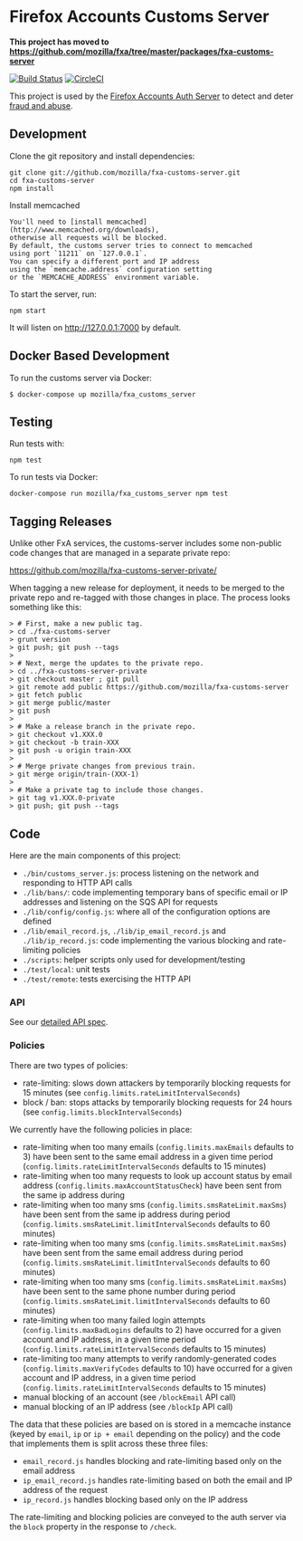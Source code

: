 Firefox Accounts Customs Server
=======================

**This project has moved to https://github.com/mozilla/fxa/tree/master/packages/fxa-customs-server**


[![Build Status](https://travis-ci.org/mozilla/fxa-customs-server.svg?branch=master)](https://travis-ci.org/mozilla/fxa-customs-server)
[![CircleCI](https://circleci.com/gh/mozilla/fxa-customs-server.svg?style=svg)](https://circleci.com/gh/mozilla/fxa-customs-server)

This project is used by the [Firefox Accounts Auth Server](https://github.com/mozilla/fxa-auth-server) to detect and deter [fraud and abuse](https://wiki.mozilla.org/Identity/Firefox_Accounts/Fraud_and_abuse).

## Development

Clone the git repository and install dependencies:

    git clone git://github.com/mozilla/fxa-customs-server.git
    cd fxa-customs-server
    npm install

Install memcached

    You'll need to [install memcached](http://www.memcached.org/downloads),
    otherwise all requests will be blocked.
    By default, the customs server tries to connect to memcached
    using port `11211` on `127.0.0.1`.
    You can specify a different port and IP address
    using the `memcache.address` configuration setting
    or the `MEMCACHE_ADDRESS` environment variable.

To start the server, run:

    npm start

It will listen on http://127.0.0.1:7000 by default.

## Docker Based Development

To run the customs server via Docker:

    $ docker-compose up mozilla/fxa_customs_server

## Testing

Run tests with:

    npm test

To run tests via Docker:

```
docker-compose run mozilla/fxa_customs_server npm test
```

## Tagging Releases

Unlike other FxA services,
the customs-server includes some non-public code changes
that are managed in a separate private repo:

  https://github.com/mozilla/fxa-customs-server-private/

When tagging a new release for deployment,
it needs to be merged to the private repo
and re-tagged with those changes in place.
The process looks something like this:

```
> # First, make a new public tag.
> cd ./fxa-customs-server
> grunt version
> git push; git push --tags
>
> # Next, merge the updates to the private repo.
> cd ../fxa-customs-server-private
> git checkout master ; git pull
> git remote add public https://github.com/mozilla/fxa-customs-server
> git fetch public
> git merge public/master
> git push
>
> # Make a release branch in the private repo.
> git checkout v1.XXX.0
> git checkout -b train-XXX
> git push -u origin train-XXX
>
> # Merge private changes from previous train.
> git merge origin/train-(XXX-1)
>
> # Make a private tag to include those changes.
> git tag v1.XXX.0-private
> git push; git push --tags

```


## Code

Here are the main components of this project:

- `./bin/customs_server.js`: process listening on the network and responding to HTTP API calls
- `./lib/bans/`: code implementing temporary bans of specific email or IP addresses and listening on the SQS API for requests
- `./lib/config/config.js`: where all of the configuration options are defined
- `./lib/email_record.js`, `./lib/ip_email_record.js` and `./lib/ip_record.js`: code implementing the various blocking and rate-limiting policies
- `./scripts`: helper scripts only used for development/testing
- `./test/local`: unit tests
- `./test/remote`: tests exercising the HTTP API

### API

See our [detailed API spec](/docs/api.md).

### Policies

There are two types of policies:

* rate-limiting: slows down attackers by temporarily blocking requests for 15 minutes (see `config.limits.rateLimitIntervalSeconds`)
* block / ban: stops attacks by temporarily blocking requests for 24 hours (see `config.limits.blockIntervalSeconds`)

We currently have the following policies in place:

* rate-limiting when too many emails (`config.limits.maxEmails` defaults to 3) have been sent to the same email address in a given time period (`config.limits.rateLimitIntervalSeconds` defaults to 15 minutes)
* rate-limiting when too many requests to look up account status by email address (`config.limits.maxAccountStatusCheck`) have been sent from the same ip address during
* rate-limiting when too many sms (`config.limits.smsRateLimit.maxSms`) have been sent from the same ip address during period (`config.limits.smsRateLimit.limitIntervalSeconds` defaults to 60 minutes)
* rate-limiting when too many sms (`config.limits.smsRateLimit.maxSms`) have been sent from the same email address during period (`config.limits.smsRateLimit.limitIntervalSeconds` defaults to 60 minutes)
* rate-limiting when too many sms (`config.limits.smsRateLimit.maxSms`) have been sent to the same phone number during period (`config.limits.smsRateLimit.limitIntervalSeconds` defaults to 60 minutes)
* rate-limiting when too many failed login attempts (`config.limits.maxBadLogins` defaults to 2) have occurred for a given account and IP address, in a given time period (`config.limits.rateLimitIntervalSeconds` defaults to 15 minutes)
* rate-limiting too many attempts to verify randomly-generated codes (`config.limits.maxVerifyCodes` defaults to 10) have occurred for a given account and IP address, in a given time period (`config.limits.rateLimitIntervalSeconds` defaults to 15 minutes)
* manual blocking of an account (see `/blockEmail` API call)
* manual blocking of an IP address (see `/blockIp` API call)

The data that these policies are based on is stored in a memcache instance (keyed by `email`, `ip` or `ip + email` depending on the policy) and the code that implements them is split across these three files:

* `email_record.js` handles blocking and rate-limiting based only on the email address
* `ip_email_record.js` handles rate-limiting based on both the email and IP address of the request
* `ip_record.js` handles blocking based only on the IP address

The rate-limiting and blocking policies are conveyed to the auth server via the `block` property in the response to `/check`.
